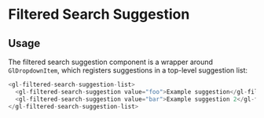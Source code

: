 # Filtered Search Suggestion

<!-- STORY -->

## Usage

The filtered search suggestion component is a wrapper around `GlDropdownItem`, which registers
suggestions in a top-level suggestion list:

```js
<gl-filtered-search-suggestion-list>
  <gl-filtered-search-suggestion value="foo">Example suggestion</gl-filtered-search-suggestion>
  <gl-filtered-search-suggestion value="bar">Example suggestion 2</gl-filtered-search-suggestion>
</gl-filtered-search-suggestion-list>
```
